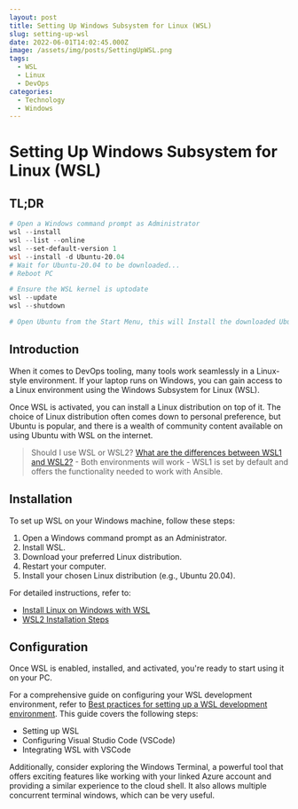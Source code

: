 ```yaml
---
layout: post
title: Setting Up Windows Subsystem for Linux (WSL)
slug: setting-up-wsl
date: 2022-06-01T14:02:45.000Z
image: /assets/img/posts/SettingUpWSL.png
tags:
  - WSL
  - Linux
  - DevOps
categories:
  - Technology
  - Windows
---
```


# Setting Up Windows Subsystem for Linux (WSL)

## TL;DR

```powershell
# Open a Windows command prompt as Administrator
wsl --install
wsl --list --online
wsl --set-default-version 1
wsl --install -d Ubuntu-20.04
# Wait for Ubuntu-20.04 to be downloaded...
# Reboot PC

# Ensure the WSL kernel is uptodate
wsl --update
wsl --shutdown

# Open Ubuntu from the Start Menu, this will Install the downloaded Ubuntu into WSL and Register it with the OS before asking you to set a password.
```

## Introduction

When it comes to DevOps tooling, many tools work seamlessly in a Linux-style environment. If your laptop runs on Windows, you can gain access to a Linux environment using the Windows Subsystem for Linux (WSL).

Once WSL is activated, you can install a Linux distribution on top of it. The choice of Linux distribution often comes down to personal preference, but Ubuntu is popular, and there is a wealth of community content available on using Ubuntu with WSL on the internet.

> Should I use WSL or WSL2? [What are the differences between WSL1 and WSL2?](https://docs.microsoft.com/en-us/windows/wsl/compare-versions) - Both environments will work - WSL1 is set by default and offers the functionality needed to work with Ansible.

## Installation

To set up WSL on your Windows machine, follow these steps:

1. Open a Windows command prompt as an Administrator.
2. Install WSL.
3. Download your preferred Linux distribution.
4. Restart your computer.
5. Install your chosen Linux distribution (e.g., Ubuntu 20.04).

For detailed instructions, refer to:

* [Install Linux on Windows with WSL](https://docs.microsoft.com/en-us/windows/wsl/install)
* [WSL2 Installation Steps](https://pureinfotech.com/install-windows-subsystem-linux-2-windows-10/)

## Configuration

Once WSL is enabled, installed, and activated, you're ready to start using it on your PC.

For a comprehensive guide on configuring your WSL development environment, refer to [Best practices for setting up a WSL development environment](https://docs.microsoft.com/en-us/windows/wsl/setup/environment). This guide covers the following steps:

* Setting up WSL
* Configuring Visual Studio Code (VSCode)
* Integrating WSL with VSCode

Additionally, consider exploring the Windows Terminal, a powerful tool that offers exciting features like working with your linked Azure account and providing a similar experience to the cloud shell. It also allows multiple concurrent terminal windows, which can be very useful.
